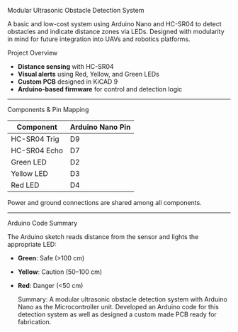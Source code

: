  Modular Ultrasonic Obstacle Detection System

A basic and low-cost system using Arduino Nano and HC-SR04 to detect obstacles and indicate distance zones via LEDs. Designed with modularity in mind for future integration into UAVs and robotics platforms.


 Project Overview

- **Distance sensing** with HC-SR04
- **Visual alerts** using Red, Yellow, and Green LEDs
- **Custom PCB** designed in KiCAD 9 
- **Arduino-based firmware** for control and detection logic

---
 Components & Pin Mapping

| Component        | Arduino Nano Pin |
|-----------------|------------------|
| HC-SR04 Trig     | D9               |
| HC-SR04 Echo     | D7               |
| Green LED        | D2               |
| Yellow LED       | D3               |
| Red LED          | D4              |

Power and ground connections are shared among all components.

---


 Arduino Code Summary

The Arduino sketch reads distance from the sensor and lights the appropriate LED:
- **Green**: Safe (>100 cm)
- **Yellow**: Caution (50–100 cm)
- **Red**: Danger (<50 cm)

  Summary: A modular ultrasonic obstacle detection system with Arduino Nano as the Microcontroller unit. Developed an Arduino code for this detection system as well as designed a custom made PCB ready for fabrication. 




